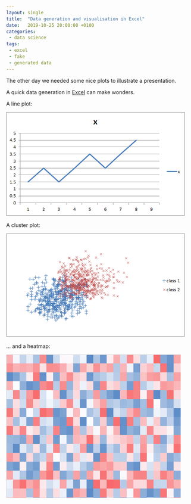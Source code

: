 ```yaml
---
layout: single
title:  "Data generation and visualisation in Excel"
date:   2019-10-25 20:00:00 +0100
categories: 
 - data science
tags: 
 - excel 
 - fake 
 - generated data
---
```

The other day we needed some nice plots to illustrate a presentation.

A quick data generation in [Excel](/assets/2019-10-25-generated-data/20191025_generated_plots.xlsx) can make wonders.

A line plot:

![line plot with a growth trend](/assets/2019-10-25-generated-data/20191025_generated_plots_line.png)

A cluster plot:

![nice cluster plot with a small intersection of points](/assets/2019-10-25-generated-data/20191025_generated_plots_cluster.png)

... and a heatmap:

![heatmap plot](/assets/2019-10-25-generated-data/20191025_generated_plots_heatmap.png)
